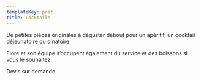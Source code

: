 ```yaml
---
templateKey: post
title: Cocktails
---
```

De petites pièces originales à déguster debout pour un apéritif, un cocktail déjeunatoire ou dinatoire.

Flore et son équipe s’occupent également du service et des boissons si vous le souhaitez.

Devis sur demande
